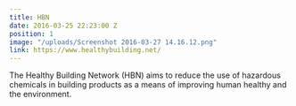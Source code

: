 ```yaml
---
title: HBN
date: 2016-03-25 22:23:00 Z
position: 1
image: "/uploads/Screenshot 2016-03-27 14.16.12.png"
link: https://www.healthybuilding.net/
---
```


The Healthy Building Network (HBN) aims to reduce the use of hazardous chemicals in building products as a means of improving human healthy and the environment.